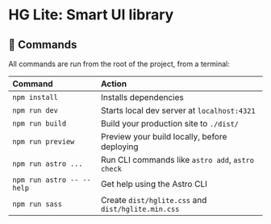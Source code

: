 # HG Lite: Smart UI library

## 🧞 Commands

All commands are run from the root of the project, from a terminal:

| Command                   | Action                                             |
| :------------------------ | :------------------------------------------------- |
| `npm install`             | Installs dependencies                              |
| `npm run dev`             | Starts local dev server at `localhost:4321`        |
| `npm run build`           | Build your production site to `./dist/`            |
| `npm run preview`         | Preview your build locally, before deploying       |
| `npm run astro ...`       | Run CLI commands like `astro add`, `astro check`   |
| `npm run astro -- --help` | Get help using the Astro CLI                       |
| `npm run sass`            | Create `dist/hglite.css` and `dist/hglite.min.css` |

